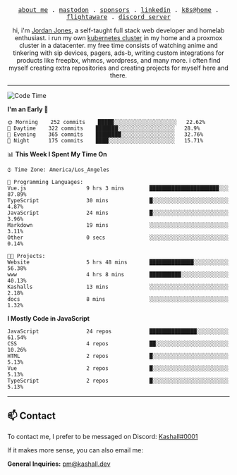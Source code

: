 <p align="center">
  <samp>
    <a href="https://jordanjones.org/">about me</a> .
    <a href="https://mastodon.social/@kashall">mastodon</a> .
    <a href="https://github.com/sponsors/kashalls">sponsors</a> .
    <a href="https://linkedin.com/in/jordpjones">linkedin</a> .
    <a href="https://github.com/kashalls/home-cluster">k8s@home</a> .
    <a href="https://flightaware.com/adsb/stats/user/kashalls">flightaware</a> .
    <a href="https://discord.gg/ctgrp8k">discord server</a>
  </samp>
</p>

<p align="center">hi, i'm <a href="https://jordanjones.org/">Jordan Jones</a>, a self-taught full stack web developer and homelab enthusiast. i run my own <a href="https://github.com/kashalls/home-cluster">kubernetes cluster</a> in my home and a proxmox cluster in a datacenter. my free time consists of watching anime and tinkering with sip devices, pagers, ads-b, writing custom integrations for products like freepbx, whmcs, wordpress, and many more. i often find myself creating extra repositories and creating projects for myself here and there. </p>

---

<!--START_SECTION:waka-->
![Code Time](http://img.shields.io/badge/Code%20Time-1%2C213%20hrs%2034%20mins-blue)

**I'm an Early 🐤** 

```text
🌞 Morning    252 commits    █████░░░░░░░░░░░░░░░░░░░░   22.62% 
🌆 Daytime    322 commits    ███████░░░░░░░░░░░░░░░░░░   28.9% 
🌃 Evening    365 commits    ████████░░░░░░░░░░░░░░░░░   32.76% 
🌙 Night      175 commits    ████░░░░░░░░░░░░░░░░░░░░░   15.71%

```


📊 **This Week I Spent My Time On** 

```text
⌚︎ Time Zone: America/Los_Angeles

💬 Programming Languages: 
Vue.js                   9 hrs 3 mins        ██████████████████████░░░   87.89% 
TypeScript               30 mins             █░░░░░░░░░░░░░░░░░░░░░░░░   4.87% 
JavaScript               24 mins             █░░░░░░░░░░░░░░░░░░░░░░░░   3.96% 
Markdown                 19 mins             ░░░░░░░░░░░░░░░░░░░░░░░░░   3.11% 
Other                    0 secs              ░░░░░░░░░░░░░░░░░░░░░░░░░   0.14%

🐱‍💻 Projects: 
Website                  5 hrs 48 mins       ██████████████░░░░░░░░░░░   56.38% 
www                      4 hrs 8 mins        ██████████░░░░░░░░░░░░░░░   40.13% 
Kashalls                 13 mins             ░░░░░░░░░░░░░░░░░░░░░░░░░   2.18% 
docs                     8 mins              ░░░░░░░░░░░░░░░░░░░░░░░░░   1.32%

```

**I Mostly Code in JavaScript** 

```text
JavaScript               24 repos            ███████████████░░░░░░░░░░   61.54% 
CSS                      4 repos             ██░░░░░░░░░░░░░░░░░░░░░░░   10.26% 
HTML                     2 repos             █░░░░░░░░░░░░░░░░░░░░░░░░   5.13% 
Vue                      2 repos             █░░░░░░░░░░░░░░░░░░░░░░░░   5.13% 
TypeScript               2 repos             █░░░░░░░░░░░░░░░░░░░░░░░░   5.13%

```



<!--END_SECTION:waka-->

---

## 📫 Contact

To contact me, I prefer to be messaged on Discord:  [Kashall#0001](https://discord.com/users/201077739589992448)

If it makes more sense, you can also email me:

**General Inquiries:** pm@kashall.dev  
